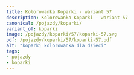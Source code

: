 ```yaml
---
title: Kolorowanka Koparki - wariant 57
description: Kolorowanka Koparki - wariant 57
canonical: /pojazdy/koparki/
variant_of: koparki
image: /pojazdy/koparki/57/koparki-57.svg
pdf: /pojazdy/koparki/57/koparki-57.pdf
alt: "koparki kolorowanka dla dzieci"
tags:
- pojazdy
- koparki
---
```

